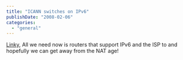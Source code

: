```yaml
---
title: "ICANN switches on IPv6"
publishDate: "2008-02-06"
categories: 
  - "general"
---
```


[Linky](http://www.pcpro.co.uk/news/162789/icann-switches-on-ipv6.html), All we need now is routers that support IPv6 and the ISP to and hopefully we can get away from the NAT age!
